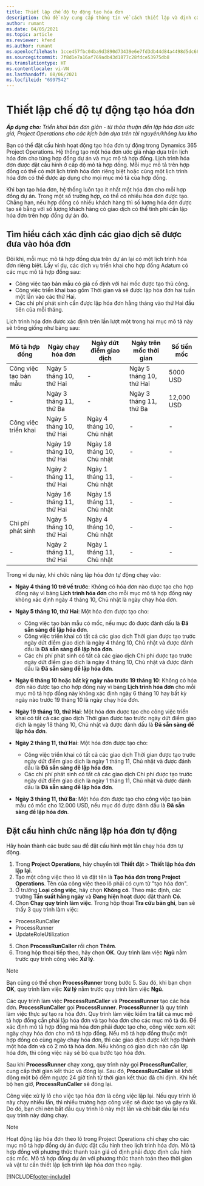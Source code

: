```yaml
---
title: Thiết lập chế độ tự động tạo hóa đơn
description: Chủ đề này cung cấp thông tin về cách thiết lập và định cấu hình chế độ tự động tạo hóa đơn ước giá.
author: rumant
ms.date: 04/05/2021
ms.topic: article
ms.reviewer: kfend
ms.author: rumant
ms.openlocfilehash: 1cce457fbc04ba9d3890d73439e6e7fd3db44d84a4498d5dc68ed82d362158b5
ms.sourcegitcommit: 7f8d1e7a16af769adb43d1877c28fdce53975db8
ms.translationtype: HT
ms.contentlocale: vi-VN
ms.lasthandoff: 08/06/2021
ms.locfileid: "6997542"
---
```

# <a name="set-up-automatic-invoice-creation"></a>Thiết lập chế độ tự động tạo hóa đơn 
 
_**Áp dụng cho:** Triển khai bản đơn giản - từ thỏa thuận đến lập hóa đơn ước giá, Project Operations cho các kịch bản dựa trên tài nguyên/không lưu kho_

Bạn có thể đặt cấu hình hoạt động tạo hóa đơn tự động trong Dynamics 365 Project Operations. Hệ thống tạo một hóa đơn ước giá nháp dựa trên lịch hóa đơn cho từng hợp đồng dự án và mục mô tả hợp đồng. Lịch trình hóa đơn được đặt cấu hình ở cấp độ mô tả hợp đồng. Mỗi mục mô tả trên hợp đồng có thể có một lịch trình hóa đơn riêng biệt hoặc cùng một lịch trình hóa đơn có thể được áp dụng cho mọi mục mô tả của hợp đồng.

Khi bạn tạo hóa đơn, hệ thống luôn tạo ít nhất một hóa đơn cho mỗi hợp đồng dự án. Trong một số trường hợp, có thể có nhiều hóa đơn được tạo. Chẳng hạn, nếu hợp đồng có nhiều khách hàng thì số lượng hóa đơn được tạo sẽ bằng với số lượng khách hàng có giao dịch có thể tính phí cần lập hóa đơn trên hợp đồng dự án đó.

## <a name="understand-how-transactions-are-included-on-an-invoice"></a>Tìm hiểu cách xác định các giao dịch sẽ được đưa vào hóa đơn 

Đôi khi, mỗi mục mô tả hợp đồng dựa trên dự án lại có một lịch trình hóa đơn riêng biệt. Lấy ví dụ, các dịch vụ triển khai cho hợp đồng Adatum có các mục mô tả hợp đồng sau:

- Công việc tạo bản mẫu có giá cố định với hai mốc được tạo thủ công.
- Công việc triển khai bao gồm Thời gian và sẽ được lập hóa đơn hai tuần một lần vào các thứ Hai.
- Các chi phí phát sinh cần được lập hóa đơn hằng tháng vào thứ Hai đầu tiên của mỗi tháng.

Lịch trình hóa đơn được xác định trên lần lượt một trong hai mục mô tả này sẽ trông giống như bảng sau:

| Mô tả hợp đồng | Ngày chạy hóa đơn | Ngày dứt điểm giao dịch | Ngày trên mốc thời gian | Số tiền mốc |
| --- | --- | --- | --- | --- |
| Công việc tạo bản mẫu | Ngày 5 tháng 10, thứ Hai | - | Ngày 5 tháng 10, thứ Hai | 5000 USD |
| - | Ngày 3 tháng 11, thứ Ba | - | Ngày 3 tháng 11, thứ Ba | 12,000 USD |
| Công việc triển khai | Ngày 5 tháng 10, thứ Hai | Ngày 4 tháng 10, Chủ nhật | - | - |
| - | Ngày 19 tháng 10, thứ Hai | Ngày 18 tháng 10, Chủ nhật | - | - |
| - | Ngày 2 tháng 11, thứ Hai | Ngày 1 tháng 11, Chủ nhật | - | - |
| - | Ngày 16 tháng 11, thứ Hai | Ngày 15 tháng 11, Chủ nhật | - | - |
| Chi phí phát sinh | Ngày 5 tháng 10, thứ Hai | Ngày 4 tháng 10, Chủ nhật | - | - |
| - | Ngày 2 tháng 11, thứ Hai | Ngày 1 tháng 11, Chủ nhật | - | - |

Trong ví dụ này, khi chức năng lập hóa đơn tự động chạy vào:

- **Ngày 4 tháng 10 trở về trước**: Không có hóa đơn nào được tạo cho hợp đồng này vì bảng **Lịch trình hóa đơn** cho mỗi mục mô tả hợp đồng này không xác định ngày 4 tháng 10, Chủ nhật là ngày chạy hóa đơn.
- **Ngày 5 tháng 10, thứ Hai**: Một hóa đơn được tạo cho:

    - Công việc tạo bản mẫu có mốc, nếu mục đó được đánh dấu là **Đã sẵn sàng để lập hóa đơn**.
    - Công việc triển khai có tất cả các giao dịch Thời gian được tạo trước ngày dứt điểm giao dịch là ngày 4 tháng 10, Chủ nhật và được đánh dấu là **Đã sẵn sàng để lập hóa đơn**.
    - Các chi phí phát sinh có tất cả các giao dịch Chi phí được tạo trước ngày dứt điểm giao dịch là ngày 4 tháng 10, Chủ nhật và được đánh dấu là **Đã sẵn sàng để lập hóa đơn**.
  
- **Ngày 6 tháng 10 hoặc bất kỳ ngày nào trước 19 tháng 10**: Không có hóa đơn nào được tạo cho hợp đồng này vì bảng **Lịch trình hóa đơn** cho mỗi mục mô tả hợp đồng này không xác định ngày 6 tháng 10 hay bất kỳ ngày nào trước 19 tháng 10 là ngày chạy hóa đơn.
- **Ngày 19 tháng 10, thứ Hai**: Một hóa đơn được tạo cho công việc triển khai có tất cả các giao dịch Thời gian được tạo trước ngày dứt điểm giao dịch là ngày 18 tháng 10, Chủ nhật và được đánh dấu là **Đã sẵn sàng để lập hóa đơn**.
- **Ngày 2 tháng 11, thứ Hai**: Một hóa đơn được tạo cho:

    - Công việc triển khai có tất cả các giao dịch Thời gian được tạo trước ngày dứt điểm giao dịch là ngày 1 tháng 11, Chủ nhật và được đánh dấu là **Đã sẵn sàng để lập hóa đơn**.
    - Các chi phí phát sinh có tất cả các giao dịch Chi phí được tạo trước ngày dứt điểm giao dịch là ngày 1 tháng 11, Chủ nhật và được đánh dấu là **Đã sẵn sàng để lập hóa đơn**.

- **Ngày 3 tháng 11, thứ Ba**: Một hóa đơn được tạo cho công việc tạo bản mẫu có mốc cho 12.000 USD, nếu mục đó được đánh dấu là **Đã sẵn sàng để lập hóa đơn**.

## <a name="configure-automatic-invoicing"></a>Đặt cấu hình chức năng lập hóa đơn tự động

Hãy hoàn thành các bước sau để đặt cấu hình một lần chạy hóa đơn tự động.

1. Trong **Project Operations**, hãy chuyển tới **Thiết đặt** > **Thiết lập hóa đơn lặp lại**.
2. Tạo một công việc theo lô và đặt tên là **Tạo hóa đơn trong Project Operations**. Tên của công việc theo lô phải có cụm từ "tạo hóa đơn".
3. Ở trường **Loại công việc**, hãy chọn **Không có**. Theo mặc định, các trường **Tần suất hằng ngày** và **Đang hiện hoạt** được đặt thành **Có**.
4. Chọn **Chạy quy trình làm việc**. Trong hộp thoại **Tra cứu bản ghi**, bạn sẽ thấy 3 quy trình làm việc:

- ProcessRunCaller
- ProcessRunner
- UpdateRoleUtilization

5. Chọn **ProcessRunCaller** rồi chọn **Thêm**.
6. Trong hộp thoại tiếp theo, hãy chọn **OK**. Quy trình làm việc **Ngủ** nằm trước quy trình công việc **Xử lý**. 

> [!NOTE]
> Bạn cũng có thể chọn **ProcessRunner** trong bước 5. Sau đó, khi bạn chọn **OK**, quy trình làm việc **Xử lý** nằm trước quy trình làm việc **Ngủ**.

Các quy trình làm việc **ProcessRunCaller** và **ProcessRunner** tạo các hóa đơn. **ProcessRunCaller** gọi **ProcessRunner**. **ProcessRunner** là quy trình làm việc thực sự tạo ra hóa đơn. Quy trình làm việc kiểm tra tất cả mục mô tả hợp đồng cần phải lập hóa đơn và tạo hóa đơn cho các mục mô tả đó. Để xác định mô tả hợp đồng mà hóa đơn phải được tạo cho, công việc xem xét ngày chạy hóa đơn cho mô tả hợp đồng. Nếu mô tả hợp đồng thuộc một hợp đồng có cùng ngày chạy hóa đơn, thì các giao dịch được kết hợp thành một hóa đơn và có 2 mô tả hóa đơn. Nếu không có giao dịch nào cần lập hóa đơn, thì công việc này sẽ bỏ qua bước tạo hóa đơn.

Sau khi **ProcessRunner** chạy xong, quy trình này gọi **ProcessRunCaller**, cung cấp thời gian kết thúc và đóng lại. Sau đó, **ProcessRunCaller** sẽ khởi động một bộ đếm ngược 24 giờ tính từ thời gian kết thúc đã chỉ định. Khi hết bộ hẹn giờ, **ProcessRunCaller** sẽ đóng lại.

Công việc xử lý lô cho việc tạo hóa đơn là công việc lặp lại. Nếu quy trình lô này chạy nhiều lần, thì nhiều trường hợp công việc sẽ được tạo và gây ra lỗi. Do đó, bạn chỉ nên bắt đầu quy trình lô này một lần và chỉ bắt đầu lại nếu quy trình này dừng chạy.

> [!NOTE]
> Hoạt động lập hóa đơn theo lô trong Project Operations chỉ chạy cho các mục mô tả hợp đồng dự án được đặt cấu hình theo lịch trình hóa đơn. Mô tả hợp đồng với phương thức thanh toán giá cố định phải được định cấu hình các mốc. Mô tả hợp đồng dự án với phương thức thanh toán theo thời gian và vật tư cần thiết lập lịch trình lập hóa đơn theo ngày.


[!INCLUDE[footer-include](../../includes/footer-banner.md)]
